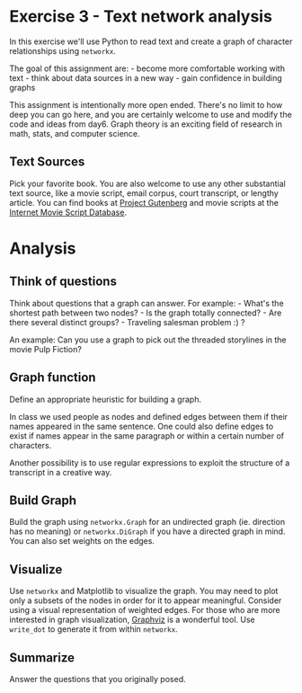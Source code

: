 # Exercise 3 - Text network analysis

In this exercise we'll use Python to read text and create a graph of
character relationships using `networkx`.

The goal of this assignment are:
    - become more comfortable working with text 
    - think about data sources in a new way
    - gain confidence in building graphs

This assignment is intentionally more open ended. 
There's no limit to how deep you can go here, and you are certainly
welcome to use and modify the code and ideas from day6. Graph theory is an
exciting field of research in math, stats, and computer science.

## Text Sources

Pick your favorite book. You are also welcome to use any other substantial
text source, like a movie script, email corpus, court transcript, 
or lengthy article.
You can find books at [Project Gutenberg](https://www.gutenberg.org/) and
movie scripts at the [Internet Movie Script Database](http://www.imsdb.com/).

# Analysis

## Think of questions

Think about questions that a graph can answer. For example:
    - What's the shortest path between two nodes?
    - Is the graph totally connected?
    - Are there several distinct groups?
    - Traveling salesman problem :) ? 

An example: Can you use a graph to pick out the threaded storylines in 
the movie Pulp Fiction?

## Graph function

Define an appropriate heuristic for building a graph. 

In class we used people as nodes and 
defined edges between them if their names appeared in 
the same sentence. One could also define edges to exist if names appear
in the same paragraph or within a certain number of characters. 

Another possibility is to use regular expressions to exploit the structure
of a transcript in a creative way.

## Build Graph

Build the graph using `networkx.Graph` for an undirected graph (ie.
direction has no meaning) or `networkx.DiGraph` if you
have a directed graph in mind. You can also set weights on the edges.

## Visualize

Use `networkx` and Matplotlib to visualize the graph. You may need to 
plot only a subsets of the nodes in order for it to appear meaningful. 
Consider using a visual representation of weighted edges.
For those who are more interested in graph visualization,
[Graphviz](http://www.graphviz.org/) is a wonderful tool. Use
`write_dot` to generate it from within `networkx`.

## Summarize

Answer the questions that you originally posed.
